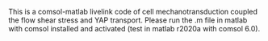 This is a comsol-matlab livelink code of cell mechanotransduction coupled the flow shear stress and YAP transport. 
Please run the .m file in matlab with comsol installed and activated (test in matlab r2020a with comsol 6.0).
